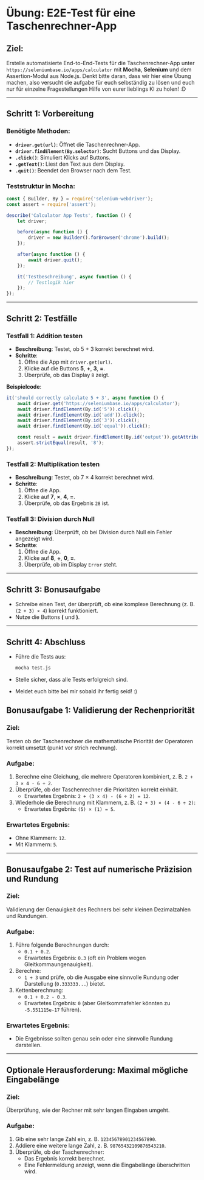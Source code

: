 # Übung: E2E-Test für eine Taschenrechner-App

## Ziel:
Erstelle automatisierte End-to-End-Tests für die Taschenrechner-App unter `https://seleniumbase.io/apps/calculator` mit **Mocha**, **Selenium** und dem Assertion-Modul aus Node.js. Denkt bitte daran, dass wir hier eine Übung machen, also versucht die aufgabe für euch selbständig zu lösen und euch nur für einzelne Fragestellungen Hilfe von eurer lieblings KI zu holen! :D

---

## Schritt 1: Vorbereitung

### Benötigte Methoden:
- **`driver.get(url)`**: Öffnet die Taschenrechner-App.
- **`driver.findElement(By.selector)`**: Sucht Buttons und das Display.
- **`.click()`**: Simuliert Klicks auf Buttons.
- **`.getText()`**: Liest den Text aus dem Display.
- **`.quit()`**: Beendet den Browser nach dem Test.

### Teststruktur in Mocha:
```javascript
const { Builder, By } = require('selenium-webdriver');
const assert = require('assert');

describe('Calculator App Tests', function () {
    let driver;

    before(async function () {
        driver = new Builder().forBrowser('chrome').build();
    });

    after(async function () {
        await driver.quit();
    });

    it('Testbeschreibung', async function () {
        // Testlogik hier
    });
});
```

---

## Schritt 2: Testfälle

### Testfall 1: Addition testen
- **Beschreibung**: Testet, ob 5 + 3 korrekt berechnet wird.
- **Schritte**:
  1. Öffne die App mit `driver.get(url)`.
  2. Klicke auf die Buttons **5**, **+**, **3**, **=**.
  3. Überprüfe, ob das Display `8` zeigt.

**Beispielcode**:
```javascript
it('should correctly calculate 5 + 3', async function () {
    await driver.get('https://seleniumbase.io/apps/calculator');
    await driver.findElement(By.id('5')).click();
    await driver.findElement(By.id('add')).click();
    await driver.findElement(By.id('3')).click();
    await driver.findElement(By.id('equal')).click();

    const result = await driver.findElement(By.id('output')).getAttribute('value');
    assert.strictEqual(result, '8');
});
```

### Testfall 2: Multiplikation testen
- **Beschreibung**: Testet, ob 7 × 4 korrekt berechnet wird.
- **Schritte**:
  1. Öffne die App.
  2. Klicke auf **7**, **×**, **4**, **=**.
  3. Überprüfe, ob das Ergebnis `28` ist.

### Testfall 3: Division durch Null
- **Beschreibung**: Überprüft, ob bei Division durch Null ein Fehler angezeigt wird.
- **Schritte**:
  1. Öffne die App.
  2. Klicke auf **8**, **÷**, **0**, **=**.
  3. Überprüfe, ob im Display `Error` steht.

---

## Schritt 3: Bonusaufgabe
- Schreibe einen Test, der überprüft, ob eine komplexe Berechnung (z. B. `(2 + 3) × 4`) korrekt funktioniert.
- Nutze die Buttons **(** und **)**.

---

## Schritt 4: Abschluss
- Führe die Tests aus:
  ```bash
  mocha test.js
  ```
- Stelle sicher, dass alle Tests erfolgreich sind.

- Meldet euch bitte bei mir sobald ihr fertig seid! :)

## Bonusaufgabe 1: Validierung der Rechenpriorität

### Ziel:
Testen ob der Taschenrechner die mathematische Priorität der Operatoren korrekt umsetzt (punkt vor strich rechnung).
### Aufgabe:
1. Berechne eine Gleichung, die mehrere Operatoren kombiniert, z. B. `2 + 3 × 4 - 6 ÷ 2`.
2. Überprüfe, ob der Taschenrechner die Prioritäten korrekt einhält.
   - Erwartetes Ergebnis: `2 + (3 × 4) - (6 ÷ 2) = 12`.
3. Wiederhole die Berechnung mit Klammern, z. B. `(2 + 3) × (4 - 6 ÷ 2)`:
   - Erwartetes Ergebnis: `(5) × (1) = 5`.

### Erwartetes Ergebnis:
- Ohne Klammern: `12`.
- Mit Klammern: `5`.

---

## Bonusaufgabe 2: Test auf numerische Präzision und Rundung

### Ziel:
Validierung der Genauigkeit des Rechners bei sehr kleinen Dezimalzahlen und Rundungen.

### Aufgabe:
1. Führe folgende Berechnungen durch:
   - `0.1 + 0.2`.
   - Erwartetes Ergebnis: `0.3` (oft ein Problem wegen Gleitkommaungenauigkeit).
2. Berechne:
   - `1 ÷ 3` und prüfe, ob die Ausgabe eine sinnvolle Rundung oder Darstellung (`0.333333...`) bietet.
3. Kettenberechnung:
   - `0.1 + 0.2 - 0.3`.
   - Erwartetes Ergebnis: `0` (aber Gleitkommafehler könnten zu `-5.551115e-17` führen).

### Erwartetes Ergebnis:
- Die Ergebnisse sollten genau sein oder eine sinnvolle Rundung darstellen.

---

## Optionale Herausforderung: Maximal mögliche Eingabelänge

### Ziel:
Überprüfung, wie der Rechner mit sehr langen Eingaben umgeht.

### Aufgabe:
1. Gib eine sehr lange Zahl ein, z. B. `12345678901234567890`.
2. Addiere eine weitere lange Zahl, z. B. `98765432109876543210`.
3. Überprüfe, ob der Taschenrechner:
   - Das Ergebnis korrekt berechnet.
   - Eine Fehlermeldung anzeigt, wenn die Eingabelänge überschritten wird.